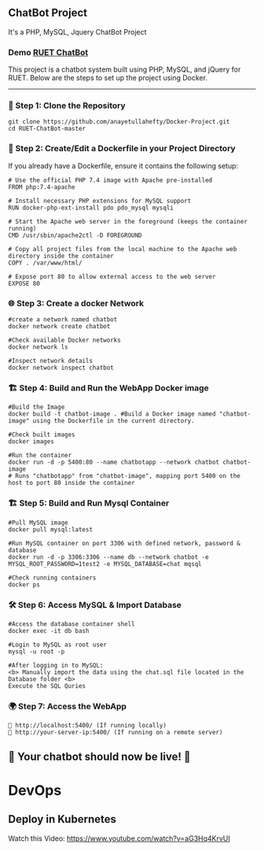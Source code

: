## ChatBot Project
It's a PHP, MySQL, Jquery ChatBot  Project

### Demo <a href="http://ruetchatbot.epizy.com">RUET ChatBot</a>

This project is a chatbot system built using PHP, MySQL, and jQuery for RUET. Below are the steps to set up the project using Docker.

---
### 🚀 Step 1: Clone the Repository
```
git clone https://github.com/anayetullahefty/Docker-Project.git
cd RUET-ChatBot-master
```
### 🐳 Step 2: Create/Edit a Dockerfile in your Project Directory
If you already have a Dockerfile, ensure it contains the following setup:
```
# Use the official PHP 7.4 image with Apache pre-installed
FROM php:7.4-apache

# Install necessary PHP extensions for MySQL support
RUN docker-php-ext-install pdo pdo_mysql mysqli

# Start the Apache web server in the foreground (keeps the container running)
CMD /usr/sbin/apache2ctl -D FOREGROUND

# Copy all project files from the local machine to the Apache web directory inside the container
COPY . /var/www/html/

# Expose port 80 to allow external access to the web server
EXPOSE 80
```
### 🌐 Step 3:  Create a docker Network
```
#create a network named chatbot
docker network create chatbot

#Check available Docker networks
docker network ls

#Inspect network details  
docker network inspect chatbot 
```
### 🏗️ Step 4:  Build and Run the WebApp Docker image
```
#Build the Image
docker build -t chatbot-image . #Build a Docker image named "chatbot-image" using the Dockerfile in the current directory.

#Check built images 
docker images

#Run the container  
docker run -d -p 5400:80 --name chatbotapp --network chatbot chatbot-image
# Runs "chatbotapp" from "chatbot-image", mapping port 5400 on the host to port 80 inside the container  

```
### 🏗️ Step 5:  Build and Run Mysql Container
```
#Pull MySQL image  
docker pull mysql:latest

#Run MySQL container on port 3306 with defined network, password & database
docker run -d -p 3306:3306 --name db --network chatbot -e MYSQL_ROOT_PASSWORD=1test2 -e MYSQL_DATABASE=chat mqsql

#Check running containers 
docker ps
```
### 🛠️ Step 6:  Access MySQL & Import Database
```
#Access the database container shell
docker exec -it db bash

#Login to MySQL as root user
mysql -u root -p

#After logging in to MySQL:
<b> Manually import the data using the chat.sql file located in the Database folder <b>
Execute the SQL Quries

```

### 🌍 Step 7: Access the WebApp
```
🔗 http://localhost:5400/ (If running locally)
🔗 http://your-server-ip:5400/ (If running on a remote server)
```
## 🎉 Your chatbot should now be live! 🚀


# DevOps
## Deploy in Kubernetes
Watch this Video: https://www.youtube.com/watch?v=aG3Hq4KrvUI





